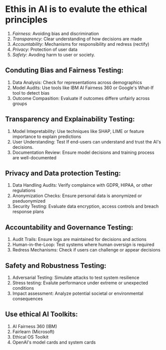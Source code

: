 # Ethis in AI is to evalute the ethical principles
1. *Fairness*: Avoiding bias and discrimination
2. *Transparency*: Clear understanding of how decisions are made
3. *Accountability*: Mechanisms for responsibility and redress (rectify)
4. *Privacy*: Protection of user data
5. *Safety*: Avoding harm to user or society.

## Conduting Bias and Fairness Testing:
1. Data Analysis: Check for representations across demographics
2. Model Audits: Use tools like IBM AI Fairness 360 or Google's What-If tool to detect bias
3. Outcome Compasition: Evaluate if outcomes differe unfairly across groups

## Transparency and Explainability Testing:
1. Model Intepretability: Use techniques like SHAP, LIME or feature importance to explain predictions
2. User Understanding: Test If end-users can understand and trust the AI's decisions.
3. Documentation Review: Ensure model decisions and training process are well-documented

## Privacy and Data protection Testing:
1. Data Handling Audits: Verify complaince with GDPR, HIPAA, or other regulations
2. Anonymization Checks: Ensure personal data is anonymized or pseduonymized
3. Security Testing: Evaluate data encryption, access controls and breach response plans

## Accountability and Governance Testing:
1. Audit Trails: Ensure logs are maintained for decisions and actions
2. Human-in-the-Loop: Test systems where human oversign is required
3. Redress Mechanisms: Check if users can challenge or appear decisions

## Safety and Robustness Testing:
1. Adversarial Testing: Simulate attacks to test system resilience
2. Stress testing: Evalute performance under extreme or unexpected conditions
3. Impact assessment: Analyze potential societal or environmental consequences

## Use ethical AI Toolkits:
1. AI Fairness 360 (IBM)
2. Fairlearn (Microsoft)
3. Ethical OS Toolkit
4. OpenAI's model cards and system cards
